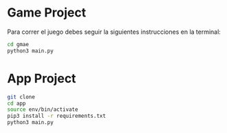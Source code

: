 # Game Project

Para correr el juego debes seguir la siguientes instrucciones en la terminal:

```sh
cd gmae
python3 main.py
````

# App Project

```sh
git clone
cd app
source env/bin/activate
pip3 install -r requirements.txt
python3 main.py
```







